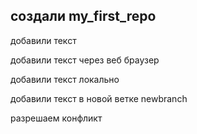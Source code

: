 ﻿## создали my_first_repo

добавили текст

добавили текст через веб браузер

добавили текст локально

добавили текст в новой ветке newbranch

разрешаем конфликт
